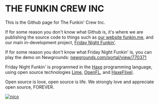 # THE FUNKIN CREW INC

This is the Github page for The Funkin' Crew Inc.

If for some reason you don't know what Github is, it's where we are publishing the source code to things such as [our website funkin.me](https://github.com/FunkinCrew/funkBlog), and our main in-development project, [Friday Night Funkin'](https://github.com/FunkinCrew/funkin).

If for some reason you don't know what Friday Night Funkin' is, you can play the demo on Newgrounds: [newgrounds.com/portal/view/770371](https://www.newgrounds.com/portal/view/770371)

Friday Night Funkin' is programmed in the [Haxe](https://github.com/HaxeFoundation/haxe) programming language, using open source technologies [Lime](https://github.com/openfl/lime), [OpenFL](https://github.com/openfl/openfl), and [HaxeFlixel](https://github.com/haxeflixel/flixel).

Open source is love, open source is life. We strongly love and appreciate open source, FOREVER.

[![nico](https://user-images.githubusercontent.com/22229331/206884658-b0d70638-1b51-4bff-a9c0-9219393b6561.gif)](https://youtu.be/qcpKhNwbx_U)
